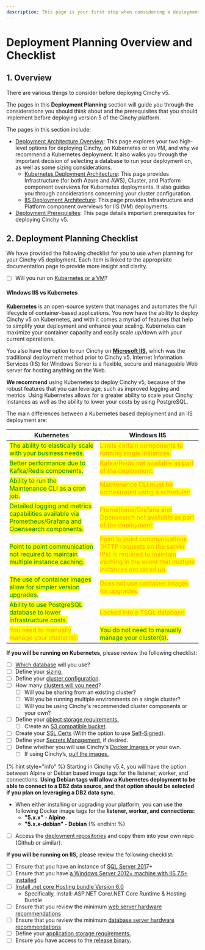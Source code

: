 ```yaml
---
description: This page is your first stop when considering a deployment of Cinchy v5.
---
```


# Deployment Planning Overview and Checklist

## 1. Overview

There are various things to consider before deploying Cinchy v5.

The pages in this **Deployment Planning** section will guide you through the considerations you should think about and the prerequisites that you should implement before deploying version 5 of the Cinchy platform.

The pages in this section include:

* [Deployment Architecture Overview](deployment-architecture-overview/): This page explores your two high-level options for deploying Cinchy, on Kubernetes or on VM, and why we recommend a Kubernetes deployment. It also walks you through the important decision of selecting a database to run your deployment on, as well as some sizing considerations.
  * [Kubernetes Deployment Architecture](deployment-architecture-overview/): This page provides Infrastructure (for both Azure and AWS), Cluster, and Platform component overviews for Kubernetes deployments. It also guides you through considerations concerning your cluster configuration.
  * [IIS Deployment Architecture](deployment-architecture-overview/iis-deployment-architecture.md): This page provides Infrastructure and Platform component overviews for IIS (VM) deployments.
* [Deployment Prerequisites](deployment-prerequisites/): This page details important prerequisites for deploying Cinchy v5.

## 2. Deployment Planning Checklist

We have provided the following checklist for you to use when planning for your Cinchy v5 deployment. Each item is linked to the appropriate documentation page to provide more insight and clarity.

* [ ] Will you run on [Kubernetes or a VM](deployment-architecture-overview/#1.-kubernetes-vs-vms)?

#### WIndows IIS vs Kubernetes

[**Kubernetes**](https://kubernetes.io/docs/concepts/overview/what-is-kubernetes/) is an open-source system that manages and automates the full lifecycle of container-based applications. You now have the ability to deploy Cinchy v5 on Kubernetes, and with it comes a myriad of features that help to simplify your deployment and enhance your scaling. Kubernetes can maximize your container capacity and easily scale up/down with your current operations.&#x20;

You also have the option to run Cinchy on [**Microsoft IIS**](https://www.iis.net/overview)**,** which was the traditional deployment method prior to Cinchy v5. Internet Information Services (IIS) for Windows Server is a flexible, secure and manageable Web server for hosting anything on the Web.

**We recommend** using Kubernetes to deploy Cinchy v5, because of the robust features that you can leverage, such as improved logging and metrics. Using Kubernetes allows for a greater ability to scale your Cinchy instances as well as the ability to lower your costs by using PostgreSQL.

The main differences between a Kubernetes based deployment and an IIS deployment are:

| Kubernetes                                                                                                                              | Windows IIS                                                                                                                                                                           |
| --------------------------------------------------------------------------------------------------------------------------------------- | ------------------------------------------------------------------------------------------------------------------------------------------------------------------------------------- |
| <mark style="color:green;">The ability to elastically scale with your business needs.</mark>                                            | <mark style="color:orange;">Limits certain components to running single instances.</mark>                                                                                             |
| <mark style="color:green;">Better performance due to Kafka/Redis components.</mark>                                                     | <mark style="color:orange;">Kafka/Redis not available as part of the deployment.</mark>                                                                                               |
| <mark style="color:green;">Ability to run the Maintenance CLI as a cron job.</mark>                                                     | <mark style="color:orange;">Maintenance CLI must be orchestrated using a scheduler.</mark>                                                                                            |
| <mark style="color:green;">Detailed logging and metrics capabilities available via Prometheus/Grafana and Opensearch components.</mark> | <mark style="color:orange;">Prometheus/Grafana and Opensearch not available as part of the deployment.</mark>                                                                         |
| <mark style="color:green;">Point to point communication not required to maintain multiple instance caching.</mark>                      | <mark style="color:orange;">Point to point communications (HTTP requests on the server IPs) is required to maintain caching in the event that multiple instances are stood up.</mark> |
| <mark style="color:green;">The use of container images allow for simpler version upgrades.</mark>                                       | <mark style="color:orange;">Does not use container images for upgrades.</mark>                                                                                                        |
| <mark style="color:green;">Ability to use PostgreSQL database to lower infrastructure costs.</mark>                                     | <mark style="color:orange;">Locked into a TSQL database.</mark>                                                                                                                       |
| <mark style="color:orange;">You need to manually manage your cluster(s).</mark>                                                         | <mark style="color:green;">You do not need to manually manage your cluster(s).</mark>                                                                                                 |

**If you will be running on Kubernetes**, please review the following checklist:

- [ ] [Which database](deployment-architecture-overview/README.md/#choose-a-database) will you use?
- [ ] Define your [sizing.](deployment-architecture-overview/README.md/#sizing-considerations-and-requirements)
- [ ] Define your [cluster configuration](deployment-architecture-overview/kubernetes-deployment-architecture.md#cluster-configuration).
- [ ] How many [clusters will you need](deployment-architecture-overview/kubernetes-deployment-architecture.md#cluster-configuration)?
  - [ ] Will you be sharing from an existing cluster?
  - [ ] Will you be running multiple environments on a single cluster?
  - [ ] Will you be using Cinchy's recommended cluster components or your own?
- [ ] Define your [object storage requirements.](deployment-architecture-overview/README.md/#object-storage-requirements)
  - [ ] Create an [S3 compatible bucket](deployment-architecture-overview/README.md#object-storage-requirements).
- [ ] Create your [SSL Certs](deployment-prerequisites/README.md#ssl-certs) (With the option to use [Self-Signed](../kubernetes-deployment-installation/using-self-signed-ssl-certs-kubernetes-deployments.md)).
- [ ] Define your [Secrets Management,](deployment-prerequisites/README.md#secrets-management#secrets-management) if desired.
- [ ] Define whether you will use Cinchy's [Docker Images ](deployment-prerequisites/README.md#docker-images)or your own.
  - [ ] If using Cinchy’s, [pull the images.](deployment-prerequisites/README.md#access-cinchy-docker-images)

{% hint style="info" %}
Starting in Cinchy v5.4, you will have the option between Alpine or Debian based image tags for the listener, worker, and connections. **Using Debian tags will allow a Kubernetes deployment to be able to connect to a DB2 data source, and that option should be selected if you plan on leveraging a DB2 data sync.**

* When either installing or upgrading your platform, you can use the following Docker image tags for the **listener, worker, and connections:**
  * **"5.x.x" - Alpine**
  * **"5.x.x-debian" - Debian**
{% endhint %}

* [ ] Access the [deployment repositories](deployment-prerequisites/#6.-access-to-cinchy-artifacts) and copy them into your own repo (Github or similar).

**If you will be running on IIS,** please review the following checklist:

* [ ] Ensure that you have an instance of [SQL Server 201](deployment-prerequisites/#2.1-general-requirements)7+
* [ ] Ensure that you have [a Windows Server 2012+ machine with IIS 7.5+ installed](deployment-prerequisites/#2.1-general-requirements)
* [ ] [Install .net core Hosting bundle Version 6.0](https://dotnet.microsoft.com/en-us/download/dotnet/6.0)
  * Specifically, install: ASP.NET Core/.NET Core Runtime & Hosting Bundle
* [ ] Ensure that you review the minimum [web server hardware recommendations](deployment-prerequisites/#2.2-system-requirements)
* [ ] Ensure that you review the minimum [database server hardware recommendations](deployment-prerequisites/#2.2-system-requirements)
* [ ] Define your [application storage requirements.](deployment-architecture-overview/#3.3-application-storage-requirements)
* [ ] Ensure you have access to the[ release binary.](deployment-prerequisites/#2.1-access-the-binary)
